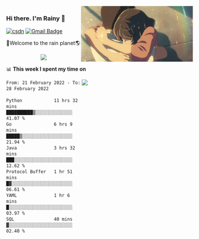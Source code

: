 <img  align='right' height="150" src="https://github.com/LikeRainDay/LikeRainDay/blob/master/pic/img_rain_1.gif?raw=true">



### Hi there. I'm Rainy :lemon:

[![csdn](https://img.shields.io/badge/-csdn-c14438?style=flat-square&logo=c&logoColor=white)](https://blog.csdn.net/qq_15807167)
[![Gmail Badge](https://img.shields.io/badge/-gmail-c14438?style=flat-square&logo=Gmail&logoColor=white&link=mailto:houshuai0816@gmail.com)](mailto:houshuai0816@gmail.com)

🚀Welcome to the rain planet🌎

<center>
<img align='center'  src="https://source.unsplash.com/random/1200x600">
</center>

📊 **This week I spent my time on**

<img align='right'   width="300" src="https://github-readme-stats.vercel.app/api?username=LikeRainDay&show_icons=true&title_color=fff&icon_color=79ff97&text_color=9f9f9f&bg_color=151515">

<!--START_SECTION:waka-->

```text
From: 21 February 2022 - To: 28 February 2022

Python            11 hrs 32 mins  ██████████▒░░░░░░░░░░░░░░   41.07 %
Go                6 hrs 9 mins    █████▒░░░░░░░░░░░░░░░░░░░   21.94 %
Java              3 hrs 32 mins   ███░░░░░░░░░░░░░░░░░░░░░░   12.62 %
Protocol Buffer   1 hr 51 mins    █▓░░░░░░░░░░░░░░░░░░░░░░░   06.61 %
YAML              1 hr 6 mins     █░░░░░░░░░░░░░░░░░░░░░░░░   03.97 %
SQL               40 mins         ▓░░░░░░░░░░░░░░░░░░░░░░░░   02.40 %
```

<!--END_SECTION:waka-->
